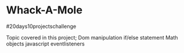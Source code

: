 # Whack-A-Mole
#20days10projectschallenge

Topic covered in this project;
Dom manipulation
if/else statement
Math objects
javascript eventlisteners

